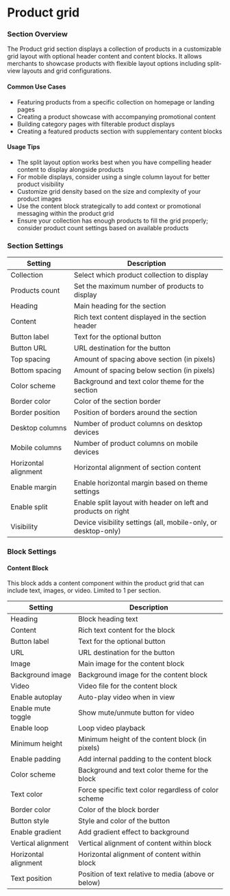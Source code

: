 # Product grid

### Section Overview

The Product grid section displays a collection of products in a customizable grid layout with optional header content and content blocks. It allows merchants to showcase products with flexible layout options including split-view layouts and grid configurations.

#### Common Use Cases

* Featuring products from a specific collection on homepage or landing pages
* Creating a product showcase with accompanying promotional content
* Building category pages with filterable product displays
* Creating a featured products section with supplementary content blocks

#### Usage Tips

* The split layout option works best when you have compelling header content to display alongside products
* For mobile displays, consider using a single column layout for better product visibility
* Customize grid density based on the size and complexity of your product images
* Use the content block strategically to add context or promotional messaging within the product grid
* Ensure your collection has enough products to fill the grid properly; consider product count settings based on available products

### Section Settings

| Setting              | Description                                                    |
| -------------------- | -------------------------------------------------------------- |
| Collection           | Select which product collection to display                     |
| Products count       | Set the maximum number of products to display                  |
| Heading              | Main heading for the section                                   |
| Content              | Rich text content displayed in the section header              |
| Button label         | Text for the optional button                                   |
| Button URL           | URL destination for the button                                 |
| Top spacing          | Amount of spacing above section (in pixels)                    |
| Bottom spacing       | Amount of spacing below section (in pixels)                    |
| Color scheme         | Background and text color theme for the section                |
| Border color         | Color of the section border                                    |
| Border position      | Position of borders around the section                         |
| Desktop columns      | Number of product columns on desktop devices                   |
| Mobile columns       | Number of product columns on mobile devices                    |
| Horizontal alignment | Horizontal alignment of section content                        |
| Enable margin        | Enable horizontal margin based on theme settings               |
| Enable split         | Enable split layout with header on left and products on right  |
| Visibility           | Device visibility settings (all, mobile-only, or desktop-only) |

### Block Settings

#### Content Block

This block adds a content component within the product grid that can include text, images, or video. Limited to 1 per section.

| Setting              | Description                                          |
| -------------------- | ---------------------------------------------------- |
| Heading              | Block heading text                                   |
| Content              | Rich text content for the block                      |
| Button label         | Text for the optional button                         |
| URL                  | URL destination for the button                       |
| Image                | Main image for the content block                     |
| Background image     | Background image for the content block               |
| Video                | Video file for the content block                     |
| Enable autoplay      | Auto-play video when in view                         |
| Enable mute toggle   | Show mute/unmute button for video                    |
| Enable loop          | Loop video playback                                  |
| Minimum height       | Minimum height of the content block (in pixels)      |
| Enable padding       | Add internal padding to the content block            |
| Color scheme         | Background and text color theme for the block        |
| Text color           | Force specific text color regardless of color scheme |
| Border color         | Color of the block border                            |
| Button style         | Style and color of the button                        |
| Enable gradient      | Add gradient effect to background                    |
| Vertical alignment   | Vertical alignment of content within block           |
| Horizontal alignment | Horizontal alignment of content within block         |
| Text position        | Position of text relative to media (above or below)  |
